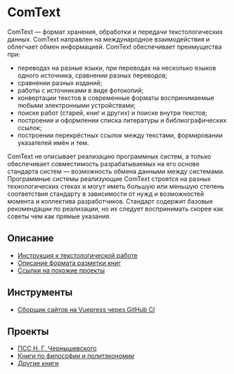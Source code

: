 # ComText

ComText — формат хранения, обработки и передачи текстологических данных. ComText направлен на международное взаимодействия и облегчает обмен информацией. ComText обеспечивает преимущества при:

* переводах на разные языки, при переводах на несколько языков одного источника, сравнении разных переводов;
* сравнении разных изданий;
* работы с источниками в виде фотокопий;
* конвертации текстов в современные форматы воспринимаемые любыми электронными устройствами;
* поиске работ (старей, книг и других) и поиске внутри текстов;
* построении и оформлении списка литературы и библиографических ссылок;
* построении перекрёстных ссылок между текстами, формировании указателей имён и тем.

ComText не описывает реализацию программных систем, а только обеспечивает совместимость разрабатываемых на его основе стандарта систем — возможность обмена данными между системами. Программные системы реализующие ComText строятся на разных технологических стеках и могут иметь большую или меньшую степень соответствия стандарту в зависимости от нужд и возможностей момента и коллектива разработчиков. Стандарт содержит базовые рекомендации по реализации, но их следует воспринимать скорее как советы чем как прямые указания.

## Описание

* [Инструкция к текстологической работе](intro.md)
* [Описание формата разметки книг](format.md)
* [Ссылки на похожие проекты](links.md)

## Инструменты

* [Сборщик сайтов на Vuepress через GitHub CI](https://github.com/ZaryaXYZ/comtext_builder)

## Проекты

* [ПСС Н. Г. Чернышевского ](https://github.com/ZaryaXYZ/chernishevskiy)
* [Книги по философии и политэкономии](https://github.com/ZaryaXYZ/zarya_books_source)
* [Другие книги](https://github.com/ZaryaXYZ/books_editing)






